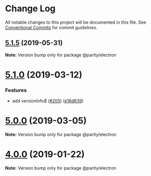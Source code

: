 # Change Log

All notable changes to this project will be documented in this file.
See [Conventional Commits](https://conventionalcommits.org) for commit guidelines.

## [5.1.5](https://github.com/paritytech/js-libs/tree/master/packages/electron/compare/v5.1.4...v5.1.5) (2019-05-31)

**Note:** Version bump only for package @parity/electron





# [5.1.0](https://github.com/paritytech/js-libs/tree/master/packages/electron/compare/v5.0.1...v5.1.0) (2019-03-12)


### Features

* add versionInfo$ ([#205](https://github.com/paritytech/js-libs/tree/master/packages/electron/issues/205)) ([e18d839](https://github.com/paritytech/js-libs/tree/master/packages/electron/commit/e18d839))





# [5.0.0](https://github.com/paritytech/js-libs/tree/master/packages/electron/compare/v4.1.1...v5.0.0) (2019-03-05)

**Note:** Version bump only for package @parity/electron





# [4.0.0](https://github.com/paritytech/js-libs/tree/master/packages/electron/compare/v3.0.31...v4.0.0) (2019-01-22)

**Note:** Version bump only for package @parity/electron
